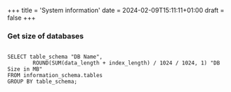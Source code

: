 +++
title = 'System information'
date = 2024-02-09T15:11:11+01:00
draft = false
+++

### Get size of databases

```mysql

SELECT table_schema "DB Name",
        ROUND(SUM(data_length + index_length) / 1024 / 1024, 1) "DB Size in MB" 
FROM information_schema.tables 
GROUP BY table_schema; 
```
